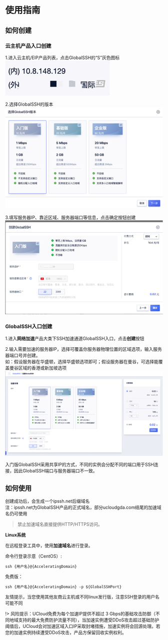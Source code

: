 # 使用指南

## 如何创建

### 云主机产品入口创建

1.进入云主机/EIP产品列表，点击GlobalSSH的“S”灰色图标  
![](/images/globalssh0126-1.png)

2.选择GlobalSSH的版本  
![](/images/globalssh-create1.png)

3.填写服务器IP、靠近区域、服务器端口等信息，点击确定按钮创建  
![](/images/createglobalssh-uhost2.png)


### GlobalSSH入口创建

1.进入**网络加速**产品大类下SSH加速通道GlobalSSH入口，点击**创建**按钮  

2.输入需要加速的服务器IP，选择可覆盖你服务器物理位置的区域选项，输入服务器端口号并创建。  
如：假设服务器在华盛顿，选择华盛顿选项即可；假设服务器在曼谷，可选择能覆盖曼谷区域的香港或新加坡选项  
![](/images/globalssh-create.png)


入门版GlobalSSH采用共享IP的方式，不同的实例会分配不同的端口用于SSH连接，因此GlobalSSH端口与服务器端口不一致。

## 如何使用

创建成功后，会生成一个ipssh.net后缀域名  
注：ipssh.net为GlobalSSH产品的正式域名，部分ucloudgda.com结尾的加速域名仍可使用  

> 禁止加速域名直接提供HTTP/HTTPS访问。

**Linux系统**  

在远程登录工具中，使用**加速域名**进行登录。

命令行登录示意（CentOS）:  
```
ssh {用户名}@{AcceleratingDomain}
```
免费版：
```
ssh {用户名}@{AcceleratingDomain} -p ${GlobalSSHPort}
```

友情提示，当您使用其他友商云主机或不同linux发行版，注意SSH登录的用户名可能不同

!> 风险提示：UCloud免费为每个加速IP提供不超过 3 Gbps的基础攻击防御（不同地域支持的最大免费防护流量不同），当加速实例遭受DDoS攻击超过基础防护阈值后，UCloud会对加速区域入口IP采取封堵措施，加速实例将会回源处理。若您的加速实例持续遭受DDoS攻击，产品方保留回收实例权利。
